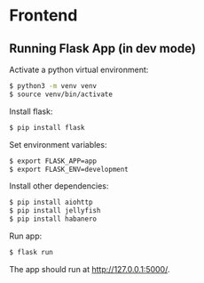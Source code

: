# Frontend

## Running Flask App (in dev mode)

Activate a python virtual environment:

```bash
$ python3 -m venv venv
$ source venv/bin/activate
```

Install flask:
```bash
$ pip install flask
```

Set environment variables:
```bash
$ export FLASK_APP=app
$ export FLASK_ENV=development
```

Install other dependencies:
```bash
$ pip install aiohttp
$ pip install jellyfish
$ pip install habanero
```

Run app:
```bash
$ flask run
```

The app should run at http://127.0.0.1:5000/.
